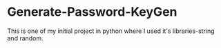 # Generate-Password-KeyGen
This is one of my initial project in python where I used it's libraries-string and random.
